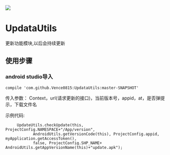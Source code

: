 [![](https://jitpack.io/v/Vence0815/UpdataUtils.svg)](https://jitpack.io/#Vence0815/UpdataUtils)
# UpdataUtils
更新功能模块,以后会持续更新

## 使用步骤
### android studio导入
`compile 'com.github.Vence0815:UpdataUtils:master-SNAPSHOT'`

传入参数： Context，url(请求更新的接口)，当前版本号，appid，at，是否弹提示，下载文件名

示例代码:
           
	     
	     UpdateUtils.checkUpdate(this, ProjectConfig.NAMESPACE+"/App/version",
                AndroidUtils.getVersionCode(this), ProjectConfig.appid, myApplication.getAccessToken(),
                false, ProjectConfig.SHP_NAME+ AndroidUtils.getAppVersionName(this)+"update.apk");
	     

